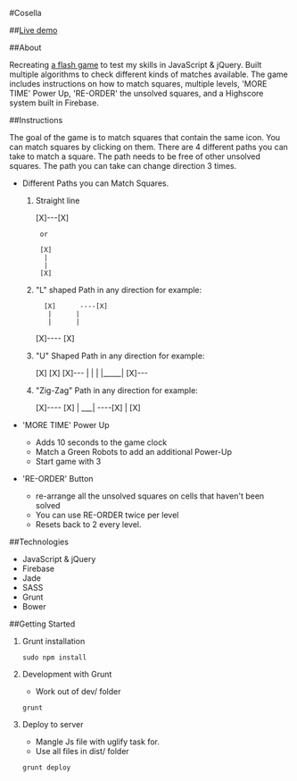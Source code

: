 #Cosella

##[Live demo](http://mmcfadyen.ca/cosella)

##About

Recreating [a flash game](http://www.g12345.com/2042.html) to test my skills in JavaScript & jQuery. Built multiple algorithms to check different kinds of matches available. The game includes instructions on how to match squares, multiple levels, 'MORE TIME' Power Up, 'RE-ORDER' the unsolved squares, and a Highscore system built in Firebase.

##Instructions

The goal of the game is to match squares that contain the same icon. You can match squares by clicking on them. There are 4 different paths you can take to match a square. The path needs to be free of other unsolved squares. The path you can take can change direction 3 times.

* Different Paths you can Match Squares.
	1. Straight line
		
		[X]---[X]
		
			or
		
			[X]
			 |
			 |
			[X]

	2. "L" shaped Path in any direction for example:

			 [X]      ----[X]
			  |      |
			  |	     |
		[X]----     [X]

	3. "U" Shaped Path in any direction for example:

		[X]   [X]   [X]---
		 |     |          |
		 |_____|    [X]---

	4. "Zig-Zag" Path in any direction for example:

		 [X]----             [X]
		 	   |           ___|
		 	   ----[X]    |
		 	   		     [X]

* 'MORE TIME' Power Up
	* Adds 10 seconds to the game clock
	* Match a Green Robots to add an additional Power-Up
	* Start game with 3
	
* 'RE-ORDER' Button
	* re-arrange all the unsolved squares on cells that haven't been solved
	* You can use RE-ORDER twice per level
	* Resets back to 2 every level.


##Technologies

* JavaScript & jQuery
* Firebase
* Jade
* SASS
* Grunt
* Bower

##Getting Started

1. Grunt installation
	
	```
	sudo npm install
	```
2. Development with Grunt

	* Work out of dev/ folder 
	```
	grunt
	```
3. Deploy to server
	
	* Mangle Js file with uglify task for.
	* Use all files in dist/ folder
	```
	grunt deploy
	```
